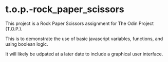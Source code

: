 # t.o.p.-rock_paper_scissors

This project is a Rock Paper Scissors assignment for The Odin Project (T.O.P.). 

This is to demonstrate the use of basic javascript variables, functions, and using boolean logic. 

It will likely be udpated at a later date to include a graphical user interface. 

